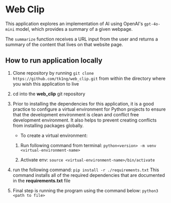 # Web Clip
This application explores an implementation of AI using OpenAI's `gpt-4o-mini`
model, which provides a summary of a given webpage.

The `summarize` function receives a URL input from the user and returns a summary of the content that lives on that website page.

## How to run application locally

1. Clone repository by running `git clone https://github.com/tk1ng/web_clip.git` from within the directory where you wish this application to live
2. cd into the **web_clip** git repository
3. Prior to installing the dependencies for this application, it is a good practice to configure a virtual environment for Python projects to ensure that the development environment is clean and conflict free development environment. It also helps to prevent creating conflicts from installing packages globally.

    - To create a virtual environment:
    1. Run following command from terminal:
        `python<version> -m venv <virtual-environment-name>`

    2. Activate env:
    `source <virtual-environment-name>/bin/activate`
4. run the following command:
`pip install -r ./requirements.txt`
This command installs all of the required dependencies that are documented in the **requirements.txt** file

5. Final step is running the program using the command below:
`python3 <path to file>`